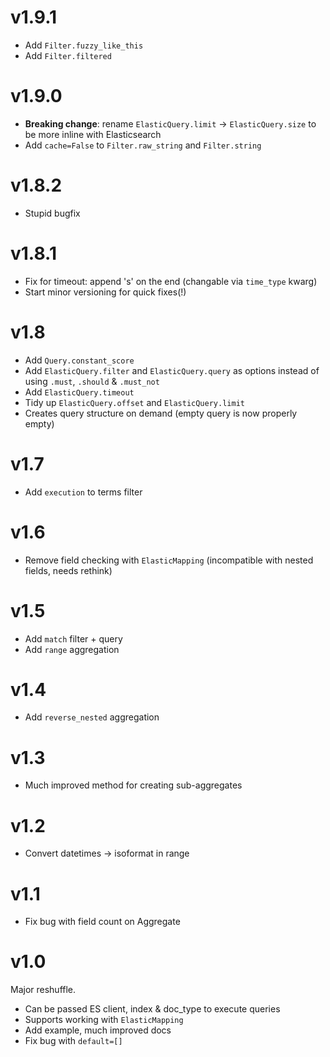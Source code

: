 # v1.9.1

+ Add `Filter.fuzzy_like_this`
+ Add `Filter.filtered`

# v1.9.0

+ **Breaking change**: rename `ElasticQuery.limit` -> `ElasticQuery.size` to be more inline with Elasticsearch
+ Add `cache=False` to `Filter.raw_string` and `Filter.string`

# v1.8.2

+ Stupid bugfix

# v1.8.1

+ Fix for timeout: append 's' on the end (changable via `time_type` kwarg)
+ Start minor versioning for quick fixes(!)

# v1.8

+ Add `Query.constant_score`
+ Add `ElasticQuery.filter` and `ElasticQuery.query` as options instead of using `.must`, `.should` & `.must_not`
+ Add `ElasticQuery.timeout`
+ Tidy up `ElasticQuery.offset` and `ElasticQuery.limit`
+ Creates query structure on demand (empty query is now properly empty)

# v1.7

+ Add `execution` to terms filter

# v1.6

+ Remove field checking with `ElasticMapping` (incompatible with nested fields, needs rethink)

# v1.5

+ Add `match` filter + query
+ Add `range` aggregation

# v1.4

+ Add `reverse_nested` aggregation

# v1.3

+ Much improved method for creating sub-aggregates

# v1.2

+ Convert datetimes -> isoformat in range

# v1.1

+ Fix bug with field count on Aggregate

# v1.0

Major reshuffle.

+ Can be passed ES client, index & doc_type to execute queries
+ Supports working with `ElasticMapping`
+ Add example, much improved docs
+ Fix bug with `default=[]`
